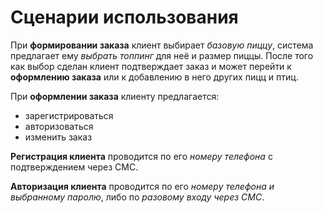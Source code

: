 # Сценарии использования


При **формировании заказа** клиент выбирает *базовую пиццу*, система предлагает ему *выбрать топпинг* для неё и размер пиццы. После того как выбор сделан клиент подтверждает заказ и может перейти к **оформлению заказа** или к добавлению в него других пицц и птиц. 


При **оформлении заказа** 	клиенту предлагается:
- зарегистрироваться 
- авторизоваться
- изменить заказ
 

**Регистрация клиента** проводится по его *номеру телефона* с подтверждением через СМС. 

**Авторизация клиента** проводится по его *номеру телефона и выбранному паролю*, либо по *разовому входу через СМС*.